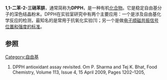 **1,1-二苯-2-三硝苯肼**，通常简称为**DPPH**，是一种有机[化合物](../Page/化合物.md "wikilink")。它是稳定自由基分子的深色结晶粉末。DPPH在实验室研究中有两个主要应用：一个是涉及自由基化学反应的检测，最知名的是常用于抗氧化实验\[1\]；另一个是做[电子顺磁共振信号位置和强度的标准](https://zh.wikipedia.org/wiki/电子顺磁共振 "wikilink")。

## 参照

<references />

[Category:自由基](https://zh.wikipedia.org/wiki/Category:自由基 "wikilink")

1.  DPPH antioxidant assay revisited. Om P. Sharma and Tej K. Bhat, Food
    Chemistry, Volume 113, Issue 4, 15 April 2009, Pages 1202–1205,